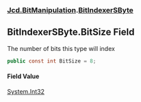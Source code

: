 ### [Jcd.BitManipulation](Jcd.BitManipulation.md 'Jcd.BitManipulation').[BitIndexerSByte](Jcd.BitManipulation.BitIndexerSByte.md 'Jcd.BitManipulation.BitIndexerSByte')

## BitIndexerSByte.BitSize Field

The number of bits this type will index

```csharp
public const int BitSize = 8;
```

#### Field Value

[System.Int32](https://docs.microsoft.com/en-us/dotnet/api/System.Int32 'System.Int32')